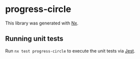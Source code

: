 # progress-circle

This library was generated with [Nx](https://nx.dev).

## Running unit tests

Run `nx test progress-circle` to execute the unit tests via [Jest](https://jestjs.io).
